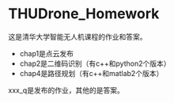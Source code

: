# THUDrone_Homework

这是清华大学智能无人机课程的作业和答案。

- chap1是点云发布
- chap2是二维码识别（有c++和python2个版本）
- chap4是路径规划（有c++和matlab2个版本）

xxx_q是发布的作业，其他的是答案。
